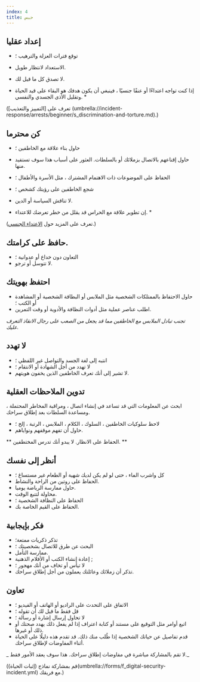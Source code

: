 ```yaml
---
index: 4
title: حبس
---
```

## إعداد عقليا

* توقع فترات العزلة والترهيب ؛
*   الاستعداد لانتظار طويل.
*   لا تصدق كل ما قيل لك.

* إذا كنت تواجه اعتداءًا أو عنفًا جنسيًا ، فينبغي أن يكون هدفك هو البقاء على قيد الحياة وتقليل الأذى الجسدي والنفسي. *

(تعرف على [التمييز والتعذيب] (umbrella://incident-response/arrests/beginner/s_discrimination-and-torture.md).)

## كن محترما

*   حاول بناء علاقة مع الخاطفين ؛
*   حاول إقناعهم بالاتصال بزملائك أو بالسلطات. العثور على أسباب هذا سوف تستفيد منها.
*   الحفاظ على الموضوعات ذات الاهتمام المشترك ، مثل الأسرة والأطفال ؛
*   شجع الخاطفين على رؤيتك كشخص ؛
*   لا تناقش السياسة أو الدين.

* إن تطوير علاقة مع الحراس قد يقلل من خطر تعرضك للاعتداء. *

(تعرف على المزيد حول [الاعتداء الجنسي](umbrella://incident-response/sexual-assault).) 

## حافظ على كرامتك.

*   التعاون دون خداع أو عدوانية ؛
*   لا تتوسل أو ترجو.

## احتفظ بهويتك

*   حاول الاحتفاظ بالممتلكات الشخصية مثل الملابس أو البطاقة الشخصية أو المشاهدة أو الكتب ؛
*   اطلب عناصر عملية مثل أدوات النظافة والأدوية أو وقت التمرين.

_تجنب تبادل الملابس مع الخاطفين مما قد يجعل من الصعب على رجال الانقاذ التعرف عليك._

## لا تهدد

*   انتبه إلى لغة الجسد والتواصل غير اللفظي ؛
*   لا تهدد من أجل الشهادة أو الانتقام ؛
*   لا تشير إلى أنك تعرف الخاطفين الذين يخفون هويتهم.

## تدوين الملاحظات العقلية

ابحث عن المعلومات التي قد تساعد في إنشاء اتصال ، ومراقبة المخاطر المحتملة ، ومساعدة السلطات بعد إطلاق سراحك.

*   لاحظ سلوكيات الخاطفين ، السلوك ، الكلام ، الملابس ، الرتبة ، إلخ ؛
*   حاول أن تفهم موقفهم ونواياهم.

** الحفاظ على الانظار. لا يبدو أنك تدرس المختطفين. **

## أنظر إلى نفسك

*   كل واشرب الماء ، حتى لو لم يكن لديك شهية أو الطعام غير مستساغ ؛
*   الحفاظ على روتين من الراحة والنشاط.
*   حاول ممارسة الرياضة يوميا.
*   محاولة لتتبع الوقت.
*   الحفاظ على النظافة الشخصية ؛
*   الحفاظ على القيم الخاصة بك.

## فكر بإيجابية

*   تذكر ذكريات ممتعة؛
*   البحث عن طرق للاتصال بشخصيتك ؛
*   ممارسة التأمل.
*   إعادة إنشاء الكتب أو الأفلام الذهنية ;
*   لا تيأس أو تخاف من أنك مهجور ؛
*   تذكر أن زملائك وعائلتك يعملون من أجل إطلاق سراحك.

## تعاون

*   الاتفاق على التحدث على الراديو أو الهاتف أو الفيديو ؛
*   قل فقط ما قيل لك أن تقوله ؛
*   لا تحاول إرسال إشارة أو رسالة ؛
*   اتبع أوامر مثل التوقيع على مستند أو كتابة اعتراف إذا لم يفعل ذلك يهدد صحتك أو ذلك أو غيرها.
*   قدم تفاصيل عن حياتك الشخصية إذا طُلب منك ذلك. قد تقدم هذه دليلًا على الحياة أثناء المفاوضات لإطلاق سراحك.

_ لا تقم بالمشاركة مباشرة في مفاوضات إطلاق سراحك. هذا سوف يعقد الأمور فقط._

(قم بمشاركة نماذج (إثبات الحياة)(umbrella://forms/f_digital-security-incident.yml) مع فريقك.)